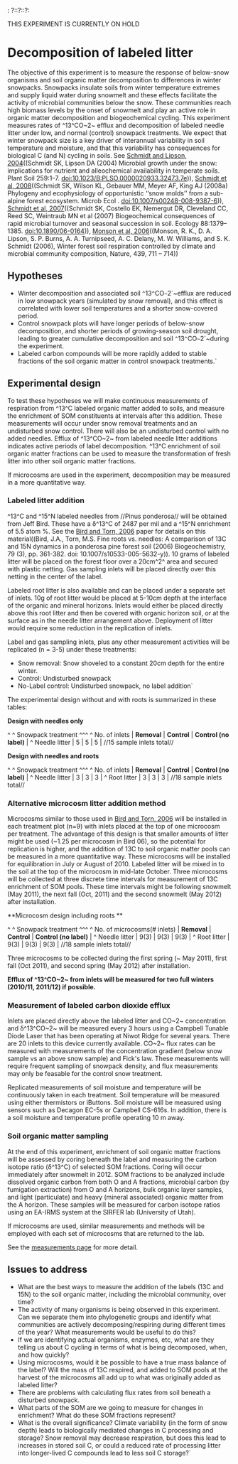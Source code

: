 :   ?::?::?:

THIS EXPERIMENT IS CURRENTLY ON HOLD

# Decomposition of labeled litter

The objective of this experiment is to measure the response of
below-snow organisms and soil organic matter decomposition to
differences in winter snowpacks. Snowpacks insulate soils from winter
temperature extremes and supply liquid water during snowmelt and these
effects facilitate the activity of microbial communities below the snow.
These communities reach high biomass levels by the onset of snowmelt and
play an active role in organic matter decomposition and biogeochemical
cycling. This experiment measures rates of ^13^CO~2~ efflux and
decomposition of labeled needle litter under low, and normal (control)
snowpack treatments. We expect that winter snowpack size is a key driver
of interannual variability in soil temperature and moisture, and that
this variability has consequences for biological C (and N) cycling in
soils. See [Schmidt and Lipson,
2004](http://www.springerlink.com/content/q24181x7w1t775xk/)((Schmidt
SK, Lipson DA (2004) Microbial growth under the snow: implications for
nutrient and alleochemical availability in temperate soils. Plant Soil
259:1–7. <doi:10.1023/B:PLSO.0000020933.32473.7e>)), [Schmidt et al,
2008](http://www.springerlink.com/content/p018343t68346351/)((Schmidt
SK, Wilson KL, Gebauer MM, Meyer AF, King AJ (2008a) Phylogeny and
ecophysiology of opportunistic ‘‘snow molds’’ from a sub-alpine forest
ecosystem. Microb Ecol . <doi:10.1007/s00248-008-9387-6>)), [Schmidt et
al,
2007](http://www.esajournals.org/doi/abs/10.1890/06-0164)((Schmidt
SK, Costello EK, Nemergut DR, Cleveland CC, Reed SC, Weintraub MN et al
(2007) Biogeochemical consequences of rapid microbial turnover and
seasonal succession in soil. Ecology 88:1379–1385.
<doi:10.1890/06-0164>)), [Monson et al,
2006](http://www.nature.com/nature/journal/v439/n7077/full/nature04555.html)((Monson,
R. K., D. A. Lipson, S. P. Burns, A. A. Turnipseed, A. C. Delany, M. W.
Williams, and S. K. Schmidt (2006), Winter forest soil respiration
controlled by climate and microbial community composition, Nature, 439,
711 – 714))

## Hypotheses

- Winter decomposition and associated soil `^`13`^`CO`~`2`~efflux are reduced in low snowpack years (simulated by snow removal), and this effect is correlated with lower soil temperatures and a shorter snow-covered period.
- Control snowpack plots will have longer periods of below-snow decomposition, and shorter periods of growing-season soil drought, leading to greater cumulative decomposition and soil `^`13`^`CO`~`2`~during the experiment.
- Labeled carbon compounds will be more rapidly added to stable fractions of the soil organic matter in control snowpack treatments.`

## Experimental design

To test these hypotheses we will make continuous measurements of
respiration from ^13^C labeled organic matter added to soils, and
measure the enrichment of SOM constituents at intervals after this
addition. These measurements will occur under snow removal treatments
and an undisturbed snow control. There will also be an undisturbed
control with no added needles. Efflux of ^13^CO~2~ from labeled needle
litter additions indicates active periods of label decomposition. ^13^C
enrichment of soil organic matter fractions can be used to measure the
transformation of fresh litter into other soil organic matter fractions.

If microcosms are used in the experiment, decomposition may be measured
in a more quantitative way.

### Labeled litter addition

^13^C and ^15^N labeled needles from //Pinus ponderosa// will be
obtained from Jeff Bird. These have a δ^13^C of 2487 per mil and a ^15^N
enrichment of 5.5 atom %. See the [Bird and Torn,
2006](http://www.springerlink.com/content/x6848r8r43k20n87/)
paper for details on this material((Bird, J.A., Torn, M.S. Fine roots
vs. needles: A comparison of 13C and 15N dynamics in a ponderosa pine
forest soil (2006) Biogeochemistry, 79 (3), pp. 361-382. doi:
10.1007/s10533-005-5632-y)). 10 grams of labeled litter will be placed
on the forest floor over a 20cm^2^ area and secured with plastic
netting. Gas sampling inlets will be placed directly over this netting
in the center of the label.

Labeled root litter is also available and can be placed under a separate
set of inlets. 10g of root litter would be placed at 5-10cm depth at the
interface of the organic and mineral horizons. Inlets would either be
placed directly above this root litter and then be covered with organic
horizon soil, or at the surface as in the needle litter arrangement
above. Deployment of litter would require some reduction in the
replication of inlets.

Label and gas sampling inlets, plus any other measurement activities
will be replicated (n = 3-5) under these treatments:

- Snow removal: Snow shoveled to a constant 20cm depth for the entire winter.
- Control: Undisturbed snowpack
- No-Label control: Undisturbed snowpack, no label addition`

The experimental design without and with roots is summarized in these
tables:

 **Design with needles only**

\^ \^ Snowpack treatment \^\^\^ \^ No. of inlets | **Removal** |
**Control** | **Control (no label)** | \^ Needle litter | 5 | 5
| 5 | //15 sample inlets total//

 **Design with needles and roots**

\^ \^ Snowpack treatment \^\^\^ \^ No. of inlets | **Removal** |
**Control** | **Control (no label)** | \^ Needle litter | 3 | 3
| 3 | \^ Root litter | 3 | 3 | 3 | //18 sample inlets total//

### Alternative microcosm litter addition method

Microcosms similar to those used in [Bird and Torn,
2006](http://www.springerlink.com/content/x6848r8r43k20n87/)
will be installed in each treatment plot (n=9) with inlets placed at the
top of one microcosm per treatment. The advantage of this design is that
smaller amounts of litter might be used (\~1.25 per microcosm in Bird
06), so the potential for replication is higher, and the addition of 13C
to soil organic matter pools can be measured in a more quantitative way.
These microcosms will be installed for equilibration in July or August
of 2010. Labeled litter will be mixed in to the soil at the top of the
microcosm in mid-late October. Three microcosms will be collected at
three discrete time intervals for measurement of 13C enrichment of SOM
pools. These time intervals might be following snowmelt (May 2011), the
next fall (Oct, 2011) and the second snowmelt (May 2012) after
installation.

 **Microcosm design including roots **

\^ \^ Snowpack treatment \^\^\^ \^ No. of microcosms(# inlets) |
**Removal** | **Control** | **Control (no label)** | \^
Needle litter | 9(3) | 9(3) | 9(3) | \^ Root litter | 9(3) | 9(3) | 9(3)
| //18 sample inlets total//

Three microcosms to be collected during the first spring (\~ May 2011),
first fall (Oct 2011), and second spring (May 2012) after installation.

 **Efflux of ^13^CO~2~ from inlets will be measured for two full
        winters (2010/11, 2011/12) if possible.**

### Measurement of labeled carbon dioxide efflux

Inlets are placed directly above the labeled litter and CO~2~
concentration and δ^13^CO~2~ will be measured every 3 hours using a
Campbell Tunable Diode Laser that has been operating at Niwot Ridge for
several years. There are 20 inlets to this device currently available.
CO~2~ flux rates can be measured with measurements of the concentration
gradient (below snow sample vs an above snow sample) and Fick's law.
These measurements will require frequent sampling of snowpack density,
and flux measurements may only be feasable for the control snow
treatment.

Replicated measurements of soil moisture and temperature will be
continuously taken in each treatment. Soil temperature will be measured
using either thermistors or iButtons. Soil moisture will be measured
using sensors such as Decagon EC-5s or Campbell CS-616s. In addition,
there is a soil moisture and temperature profile operating 10 m away.

### Soil organic matter sampling

At the end of this experiment, enrichment of soil organic matter
fractions will be assessed by coring beneath the label and measuring the
carbon isotope ratio (δ^13^C) of selected SOM fractions. Coring will
occur immediately after snowmelt in 2012. SOM fractions to be analyzed
include dissolved organic carbon from both O and A fractions, microbial
carbon (by fumigation extraction) from O and A horizons, bulk organic
layer samples, and light (particulate) and heavy (mineral associated)
organic matter from the A horizon. These samples will be measured for
carbon isotope ratios using an EA-IRMS system at the SIRFER lab
(University of Utah).

If microcosms are used, similar measurements and methods will be
employed with each set of microcosms that are returned to the lab.

See the [measurements page](measurements:label_decomposition)
for more detail.

## Issues to address

- What are the best ways to measure the addition of the labels (13C and 15N) to the soil organic matter, including the microbial community, over time?
- The activity of many organisms is being observed in this experiment. Can we separate them into phylogenetic groups and identify what communities are actively decomposing/respiring during different times of the year? What measurements would be useful to do this?
- If we are identifying actual organisms, enzymes, etc, what are they telling us about C cycling in terms of what is being decomposed, when, and how quickly?
- Using microcosms, would it be possible to have a true mass balance of the label? Will the mass of 13C respired, and added to SOM pools at the harvest of the microcosms all add up to what was originally added as labeled litter?
- There are problems with calculating flux rates from soil beneath a disturbed snowpack.
- What parts of the SOM are we going to measure for changes in enrichment? What do these SOM fractions represent?
- What is the overall significance? Climate variability (in the form of snow depth) leads to biologically mediated changes in C processing and storage? Snow removal may decrease respiration, but does this lead to increases in stored soil C, or could a reduced rate of processing litter into longer-lived C compounds lead to less soil C storage?`
